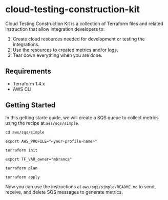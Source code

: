 # cloud-testing-construction-kit

Cloud Testing Construction Kit is a collection of Terraform files and related instruction that allow integration developers to:

1. Create cloud resources needed for development or testing the integrations.
2. Use the resources to created metrics and/or logs.
3. Tear down everything when you are done.

## Requirements

- Terraform 1.4.x
- AWS CLI

## Getting Started

In this getting starte guide, we will create a SQS queue to collect metrics using the recipe at `aes/sqs/simple`.

```shell
cd aws/sqs/simple

export AWS_PROFILE="<your-profile-name>"

terraform init

export TF_VAR_owner="mbranca" 

terraform plan

terraform apply

```

Now you can use the instructions at `aws/sqs/simple/README.md` to send, receive, and delete SQS messages to generate metrics.

